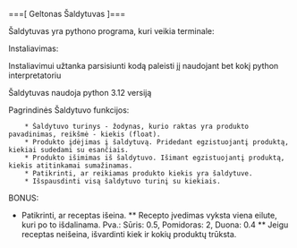 
===[ Geltonas Šaldytuvas ]===

Šaldytuvas yra pythono programa, kuri veikia terminale:

Instaliavimas:

Instaliavimui užtanka parsisiunti kodą paleisti jį naudojant bet kokį python interpretatoriu

Šaldytuvas naudoja python 3.12 versiją

Pagrindinės Šaldytuvo funkcijos:

        * Šaldytuvo turinys - žodynas, kurio raktas yra produkto pavadinimas, reikšmė - kiekis (float).
        * Produkto įdėjimas į šaldytuvą. Pridedant egzistuojantį produktą, kiekiai sudedami su esančiais.
        * Produkto išimimas iš šaldytuvo. Išimant egzistuojantį produktą, kiekis atitinkamai sumažinamas.
        * Patikrinti, ar reikiamas produkto kiekis yra šaldytuve.
        * Išspausdinti visą šaldytuvo turinį su kiekiais.

BONUS:

* Patikrinti, ar receptas išeina. 
** Recepto įvedimas vyksta viena eilute, kuri po to išdalinama. Pva.: Sūris: 0.5, Pomidoras: 2, Duona: 0.4
** Jeigu receptas neišeina, išvardinti kiek ir kokių produktų trūksta.
